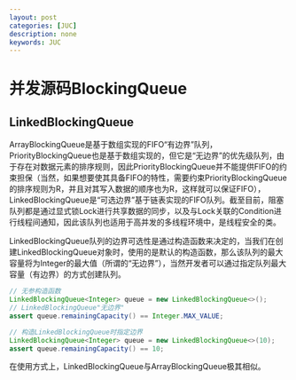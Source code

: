```yaml
---
layout: post
categories: [JUC]
description: none
keywords: JUC
---
```

# 并发源码BlockingQueue

## LinkedBlockingQueue
ArrayBlockingQueue是基于数组实现的FIFO“有边界”队列，PriorityBlockingQueue也是基于数组实现的，但它是“无边界”的优先级队列，由于存在对数据元素的排序规则，因此PriorityBlockingQueue并不能提供FIFO的约束担保（当然，如果想要使其具备FIFO的特性，需要约束PriorityBlockingQueue的排序规则为R，并且对其写入数据的顺序也为R，这样就可以保证FIFO），LinkedBlockingQueue是“可选边界”基于链表实现的FIFO队列。截至目前，阻塞队列都是通过显式锁Lock进行共享数据的同步，以及与Lock关联的Condition进行线程间通知，因此该队列也适用于高并发的多线程环境中，是线程安全的类。

LinkedBlockingQueue队列的边界可选性是通过构造函数来决定的，当我们在创建LinkedBlockingQueue对象时，使用的是默认的构造函数，那么该队列的最大容量将为Integer的最大值（所谓的“无边界”），当然开发者可以通过指定队列最大容量（有边界）的方式创建队列。
```java
// 无参构造函数
LinkedBlockingQueue<Integer> queue = new LinkedBlockingQueue<>();
// LinkedBlockingQueue"无边界"
assert queue.remainingCapacity() == Integer.MAX_VALUE;

// 构造LinkedBlockingQueue时指定边界
LinkedBlockingQueue<Integer> queue = new LinkedBlockingQueue<>(10);
assert queue.remainingCapacity() == 10;
```
在使用方式上，LinkedBlockingQueue与ArrayBlockingQueue极其相似。